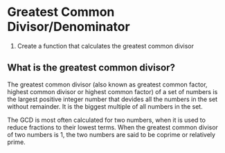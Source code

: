 # Greatest Common Divisor/Denominator

1. Create a function that calculates the greatest common divisor

## What is the greatest common divisor?
The greatest common divisor (also known as greatest common factor, highest common divisor or highest common factor) of a set of numbers is the largest positive integer number that devides all the numbers in the set without remainder. It is the biggest multiple of all numbers in the set.

The GCD is most often calculated for two numbers, when it is used to reduce fractions to their lowest terms. When the greatest common divisor of two numbers is 1, the two numbers are said to be coprime or relatively prime.